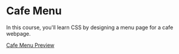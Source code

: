 <h1>Cafe Menu</h1>
<p>In this course, you'll learn CSS by designing a menu page for a cafe webpage.</p>


<a href="https://htmlpreview.github.io/?https://github.com/chezcye/free-code-camp/blob/35cb822f62cf8abf472413da481f0b0907aa347a/responsive-web-design/cafe-menu/index.html">Cafe Menu Preview</a>
